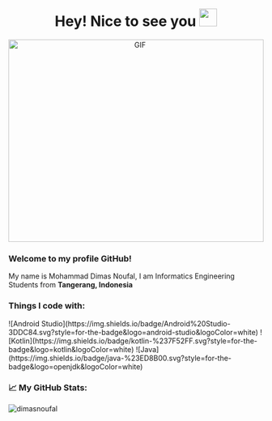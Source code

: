 <h1 align="center">Hey! Nice to see you <img src="https://github.com/TheDudeThatCode/TheDudeThatCode/blob/master/Assets/Hi.gif" width="35" /></h1>

<p align="center">
<img alt="GIF" src="https://github.com/abhisheknaiidu/abhisheknaiidu/blob/master/code.gif?raw=true" width="100%" height="400" />

<h3>Welcome to my profile GitHub!</h3>
<p>My name is Mohammad Dimas Noufal, I am Informatics Engineering Students from <b>Tangerang, Indonesia</b></p>

<h3>Things I code with: </h3>
<p>
  ![Android Studio](https://img.shields.io/badge/Android%20Studio-3DDC84.svg?style=for-the-badge&logo=android-studio&logoColor=white)
  ![Kotlin](https://img.shields.io/badge/kotlin-%237F52FF.svg?style=for-the-badge&logo=kotlin&logoColor=white)
  ![Java](https://img.shields.io/badge/java-%23ED8B00.svg?style=for-the-badge&logo=openjdk&logoColor=white)
</p>

<h3>📈 My GitHub Stats: </h3>
<img src="https://github-readme-stats.vercel.app/api?username=dimasnoufal&show_icons=true&theme=react" alt="dimasnoufal" />
